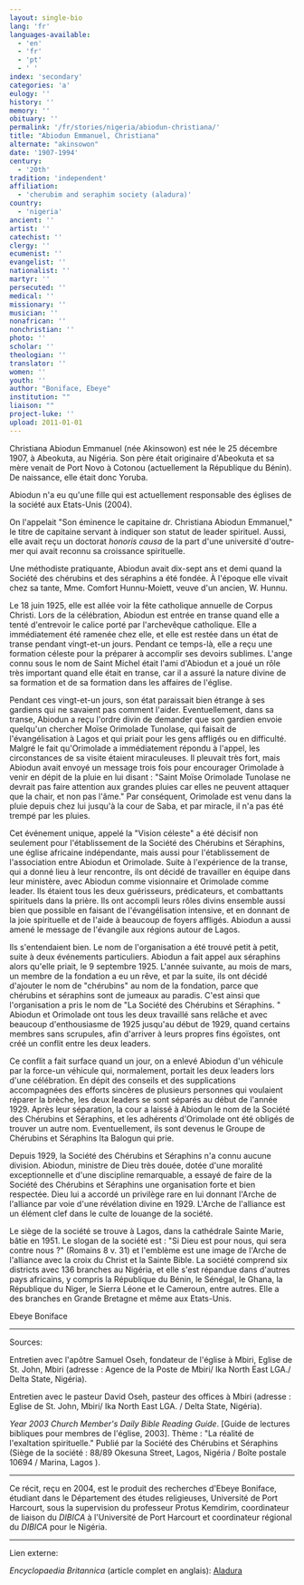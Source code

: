 ```yaml
---
layout: single-bio
lang: 'fr'
languages-available:
  - 'en'
  - 'fr'
  - 'pt'
  - ' '
index: 'secondary'
categories: 'a'
eulogy: ''
history: ''
memory: ''
obituary: ''
permalink: '/fr/stories/nigeria/abiodun-christiana/'
title: "Abiodun Emmanuel, Christiana"
alternate: "akinsowon"
date: '1907-1994'
century:
  - '20th'
tradition: 'independent'
affiliation:
  - 'cherubim and seraphim society (aladura)'
country:
  - 'nigeria'
ancient: ''
artist: ''
catechist: ''
clergy: ''
ecumenist: ''
evangelist: ''
nationalist: ''
martyr: ''
persecuted: ''
medical: ''
missionary: ''
musician: ''
nonafrican: ''
nonchristian: ''
photo: ''
scholar: ''
theologian: ''
translator: ''
women: ''
youth: ''
author: "Boniface, Ebeye"
institution: ""
liaison: ""
project-luke: ''
upload: 2011-01-01
---
```




Christiana Abiodun Emmanuel (née Akinsowon) est née le 25 décembre 1907, à Abeokuta, au Nigéria. Son père était originaire d'Abeokuta et sa mère venait de Port Novo à Cotonou (actuellement la République du Bénin). De naissance, elle était donc Yoruba.

Abiodun n'a eu qu'une fille qui est actuellement responsable des églises de la société aux Etats-Unis (2004).

On l'appelait "Son éminence le capitaine dr. Christiana Abiodun Emmanuel," le titre de capitaine servant à indiquer son statut de leader spirituel. Aussi, elle avait reçu un doctorat *honoris causa* de la part d'une université d'outre-mer qui avait reconnu sa croissance spirituelle.

Une méthodiste pratiquante, Abiodun avait dix-sept ans et demi quand la Société des chérubins et des séraphins a été fondée. À l'époque elle vivait chez sa tante, Mme. Comfort Hunnu-Moiett, veuve d'un ancien, W. Hunnu.

Le 18 juin 1925, elle est allée voir la fête catholique annuelle de Corpus Christi. Lors de la célébration, Abiodun est entrée en transe quand elle a tenté d'entrevoir le calice porté par l'archevêque catholique. Elle a immédiatement été ramenée chez elle, et elle est restée dans un état de transe pendant vingt-et-un jours. Pendant ce temps-là, elle a reçu une formation céleste pour la préparer à accomplir ses devoirs sublimes. L'ange connu sous le nom de Saint Michel était l'ami d'Abiodun et a joué un rôle très important quand elle était en transe, car il a assuré la nature divine de sa formation et de sa formation dans les affaires de l'église.

Pendant ces vingt-et-un jours, son état paraissait bien étrange à ses gardiens qui ne savaient pas comment l'aider. Eventuellement, dans sa transe, Abiodun a reçu l'ordre divin de demander que son gardien envoie quelqu'un chercher Moïse Orimolade Tunolase, qui faisait de l'évangélisation à Lagos et qui priait pour les gens affligés ou en difficulté. Malgré le fait qu'Orimolade a immédiatement répondu à l'appel, les circonstances de sa visite étaient miraculeuses. Il pleuvait très fort, mais Abiodun avait envoyé un message trois fois pour encourager Orimolade à venir en dépit de la pluie en lui disant : "Saint Moïse Orimolade Tunolase ne devrait pas faire attention aux grandes pluies car elles ne peuvent attaquer que la chair, et non pas l'âme." Par conséquent, Orimolade est venu dans la pluie depuis chez lui jusqu'à la cour de Saba, et par miracle, il n'a pas été trempé par les pluies.

Cet événement unique, appelé la "Vision céleste" a été décisif non seulement pour l'établissement de la Société des Chérubins et Séraphins, une église africaine indépendante, mais aussi pour l'établissement de l'association entre Abiodun et Orimolade. Suite à l'expérience de la transe, qui a donné lieu à leur rencontre, ils ont décidé de travailler en équipe dans leur ministère, avec Abiodun comme visionnaire et Orimolade comme leader. Ils étaient tous les deux guérisseurs, prédicateurs, et combattants spirituels dans la prière. Ils ont accompli leurs rôles divins ensemble aussi bien que possible en faisant de l'évangélisation intensive, et en donnant de la joie spirituelle et de l'aide à beaucoup de foyers affligés. Abiodun a aussi amené le message de l'évangile aux régions autour de Lagos.

Ils s'entendaient bien. Le nom de l'organisation a été trouvé petit à petit, suite à deux événements particuliers. Abiodun a fait appel aux séraphins alors qu'elle priait, le 9 septembre 1925. L'année suivante, au mois de mars, un membre de la fondation a eu un rêve, et par la suite, ils ont décidé d'ajouter le nom de "chérubins" au nom de la fondation, parce que chérubins et séraphins sont de jumeaux au paradis. C'est ainsi que l'organisation a pris le nom de "La Société des Chérubins et Séraphins. " Abiodun et Orimolade ont tous les deux travaillé sans relâche et avec beaucoup d'enthousiasme de 1925 jusqu'au début de 1929, quand certains membres sans scrupules, afin d'arriver à leurs propres fins égoïstes, ont créé un conflit entre les deux leaders.

Ce conflit a fait surface quand un jour, on a enlevé Abiodun d'un véhicule par la force-un véhicule qui, normalement, portait les deux leaders lors d'une célébration. En dépit des conseils et des supplications accompagnées des efforts sincères de plusieurs personnes qui voulaient réparer la brèche, les deux leaders se sont séparés au début de l'année 1929. Après leur séparation, la cour a laissé à Abiodun le nom de la Société des Chérubins et Séraphins, et les adhérents d'Orimolade ont été obligés de trouver un autre nom. Eventuellement, ils sont devenus le Groupe de Chérubins et Séraphins Ita Balogun qui prie.

Depuis 1929, la Société des Chérubins et Séraphins n'a connu aucune division. Abiodun, ministre de Dieu très douée, dotée d'une moralité exceptionnelle et d'une discipline remarquable, a essayé de faire de la Société des Chérubins et Séraphins une organisation forte et bien respectée. Dieu lui a accordé un privilège rare en lui donnant l'Arche de l'alliance par voie d'une révélation divine en 1929. L'Arche de l'alliance est un élément clef dans le culte de louange de la société.

Le siège de la société se trouve à Lagos, dans la cathédrale Sainte Marie, bâtie en 1951. Le slogan de la société est : "Si Dieu est pour nous, qui sera contre nous ?" (Romains 8 v. 31) et l'emblème est une image de l'Arche de l'alliance avec la croix du Christ et la Sainte Bible. La société comprend six districts avec 136 branches au Nigéria, et elle s'est répandue dans d'autres pays africains, y compris la République du Bénin, le Sénégal, le Ghana, la République du Niger, le Sierra Léone et le Cameroun, entre autres. Elle a des branches en Grande Bretagne et même aux Etats-Unis.

Ebeye Boniface

---

Sources:

Entretien avec l'apôtre Samuel Oseh, fondateur de l'église à Mbiri, Eglise de St. John, Mbiri (adresse : Agence de la Poste de Mbiri/ Ika North East LGA./ Delta State, Nigéria).

Entretien avec le pasteur David Oseh, pasteur des offices à Mbiri (adresse : Eglise de St. John, Mbiri/ Ika North East LGA. / Delta State, Nigéria).

*Year 2003 Church Member's Daily Bible Reading Guide*. [Guide de lectures bibliques pour membres de l'église, 2003]. Thème : "La réalité de l'exaltation spirituelle." Publié par la Société des Chérubins et Séraphins (Siège de la société : 88/89 Okesuna Street, Lagos, Nigéria /  Boîte postale 10694 / Marina, Lagos ).

---

Ce récit, reçu en 2004, est le produit des recherches d'Ebeye Boniface, étudiant dans le Département des études religieuses, Université de Port Harcourt, sous la supervision du professeur Protus Kemdirim, coordinateur de liaison du *DIBICA* à l'Université de Port Harcourt et coordinateur régional du *DIBICA* pour le Nigéria.

---
Lien externe:

*Encyclopaedia Britannica* (article complet en anglais): [Aladura](http://www.britannica.com/EBchecked/topic/12038/Aladura)